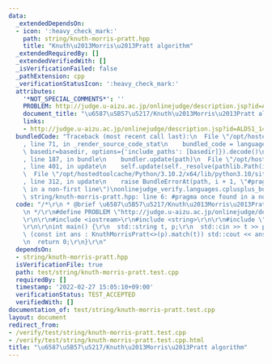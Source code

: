 ```yaml
---
data:
  _extendedDependsOn:
  - icon: ':heavy_check_mark:'
    path: string/knuth-morris-pratt.hpp
    title: "Knuth\u2013Morris\u2013Pratt algorithm"
  _extendedRequiredBy: []
  _extendedVerifiedWith: []
  _isVerificationFailed: false
  _pathExtension: cpp
  _verificationStatusIcon: ':heavy_check_mark:'
  attributes:
    '*NOT_SPECIAL_COMMENTS*': ''
    PROBLEM: http://judge.u-aizu.ac.jp/onlinejudge/description.jsp?id=ALDS1_14_B
    document_title: "\u6587\u5B57\u5217/Knuth\u2013Morris\u2013Pratt algorithm"
    links:
    - http://judge.u-aizu.ac.jp/onlinejudge/description.jsp?id=ALDS1_14_B
  bundledCode: "Traceback (most recent call last):\n  File \"/opt/hostedtoolcache/Python/3.10.2/x64/lib/python3.10/site-packages/onlinejudge_verify/documentation/build.py\"\
    , line 71, in _render_source_code_stat\n    bundled_code = language.bundle(stat.path,\
    \ basedir=basedir, options={'include_paths': [basedir]}).decode()\n  File \"/opt/hostedtoolcache/Python/3.10.2/x64/lib/python3.10/site-packages/onlinejudge_verify/languages/cplusplus.py\"\
    , line 187, in bundle\n    bundler.update(path)\n  File \"/opt/hostedtoolcache/Python/3.10.2/x64/lib/python3.10/site-packages/onlinejudge_verify/languages/cplusplus_bundle.py\"\
    , line 401, in update\n    self.update(self._resolve(pathlib.Path(included), included_from=path))\n\
    \  File \"/opt/hostedtoolcache/Python/3.10.2/x64/lib/python3.10/site-packages/onlinejudge_verify/languages/cplusplus_bundle.py\"\
    , line 312, in update\n    raise BundleErrorAt(path, i + 1, \"#pragma once found\
    \ in a non-first line\")\nonlinejudge_verify.languages.cplusplus_bundle.BundleErrorAt:\
    \ string/knuth-morris-pratt.hpp: line 6: #pragma once found in a non-first line\n"
  code: "/*\r\n * @brief \u6587\u5B57\u5217/Knuth\u2013Morris\u2013Pratt algorithm\r\
    \n */\r\n#define PROBLEM \"http://judge.u-aizu.ac.jp/onlinejudge/description.jsp?id=ALDS1_14_B\"\
    \r\n\r\n#include <iostream>\r\n#include <string>\r\n\r\n#include \"../../string/knuth-morris-pratt.hpp\"\
    \r\n\r\nint main() {\r\n  std::string t, p;\r\n  std::cin >> t >> p;\r\n  for\
    \ (const int ans : KnuthMorrisPratt<>(p).match(t)) std::cout << ans << '\\n';\r\
    \n  return 0;\r\n}\r\n"
  dependsOn:
  - string/knuth-morris-pratt.hpp
  isVerificationFile: true
  path: test/string/knuth-morris-pratt.test.cpp
  requiredBy: []
  timestamp: '2022-02-27 15:05:10+09:00'
  verificationStatus: TEST_ACCEPTED
  verifiedWith: []
documentation_of: test/string/knuth-morris-pratt.test.cpp
layout: document
redirect_from:
- /verify/test/string/knuth-morris-pratt.test.cpp
- /verify/test/string/knuth-morris-pratt.test.cpp.html
title: "\u6587\u5B57\u5217/Knuth\u2013Morris\u2013Pratt algorithm"
---
```

